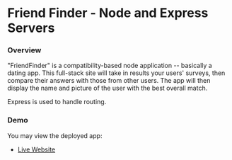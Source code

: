 # Friend Finder - Node and Express Servers

### Overview

"FriendFinder" is a compatibility-based node application -- basically a dating app. This full-stack site will take in results your users' surveys, then compare their answers with those from other users. The app will then display the name and picture of the user with the best overall match.

Express is used to handle routing.

### Demo

You may view the deployed app:

- [Live Website](https://tranquil-bastion-97930.herokuapp.com/)
